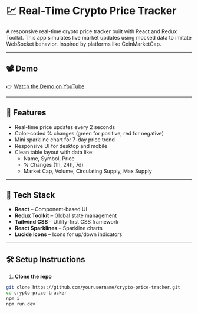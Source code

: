 # 💹 Real-Time Crypto Price Tracker

A responsive real-time crypto price tracker built with React and Redux Toolkit. This app simulates live market updates using mocked data to imitate WebSocket behavior. Inspired by platforms like CoinMarketCap.

---

## 📽️ Demo

👉 [Watch the Demo on YouTube](https://youtu.be/n4nZ-uKeMVk)

---

## 🚀 Features

- Real-time price updates every 2 seconds
- Color-coded % changes (green for positive, red for negative)
- Mini sparkline chart for 7-day price trend
- Responsive UI for desktop and mobile
- Clean table layout with data like:
  - Name, Symbol, Price
  - % Changes (1h, 24h, 7d)
  - Market Cap, Volume, Circulating Supply, Max Supply

---

## 🧠 Tech Stack

- **React** – Component-based UI
- **Redux Toolkit** – Global state management
- **Tailwind CSS** – Utility-first CSS framework
- **React Sparklines** – Sparkline charts
- **Lucide Icons** – Icons for up/down indicators

---

## 🛠 Setup Instructions

1. **Clone the repo**
```bash
git clone https://github.com/yourusername/crypto-price-tracker.git
cd crypto-price-tracker
npm i
npm run dev
